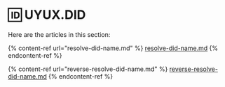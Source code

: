 # 🆔 UYUX.DID

Here are the articles in this section:

{% content-ref url="resolve-did-name.md" %}
[resolve-did-name.md](resolve-did-name.md)
{% endcontent-ref %}

{% content-ref url="reverse-resolve-did-name.md" %}
[reverse-resolve-did-name.md](reverse-resolve-did-name.md)
{% endcontent-ref %}
